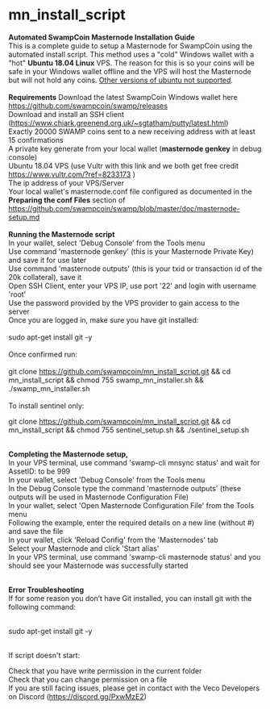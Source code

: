 # mn_install_script
<b>Automated SwampCoin Masternode Installation Guide</b>
<br>
This is a complete guide to setup a Masternode for SwampCoin using the automated install script. This method uses a "cold" Windows wallet with a "hot" <b>Ubuntu 18.04 Linux</b> VPS. The reason for this is so your coins will be safe in your Windows wallet offline and the VPS will host the Masternode but will not hold any coins.  <u>Other versions of ubuntu not supported</u>. 
<br><br>
<b>Requirements</b>
Download the latest SwampCoin Windows wallet here https://github.com/swampcoin/swamp/releases<br>
Download and install an SSH client (https://www.chiark.greenend.org.uk/~sgtatham/putty/latest.html)<br>
Exactly 20000 SWAMP coins sent to a new receiving address with at least 15 confirmations<br>
A private key generate from your local wallet (<b>masternode genkey</b> in debug console)<br>
Ubuntu 18.04 VPS (use Vultr with this link and we both get free credit https://www.vultr.com/?ref=8233173 )<br>
The ip address of your VPS/Server<br>
Your local wallet's masternode.conf file configured as documented in the <b>Preparing the conf Files</b> section of https://github.com/swampcoin/swamp/blob/master/doc/masternode-setup.md<br><br>
<b>Running the Masternode script</b><br>
In your wallet, select 'Debug Console' from the Tools menu<br>
Use command 'masternode genkey' (this is your Masternode Private Key) and save it for use later<br>
Use command 'masternode outputs' (this is your txid or transaction id of the 20k collateral), save it <br>
Open SSH Client, enter your VPS IP, use port '22' and login with username 'root'<br>
Use the password provided by the VPS provider to gain access to the server<br>
Once you are logged in, make sure you have git installed:<br><br>
sudo apt-get install git -y<br><br>
Once confirmed run:<br><br>
git clone https://github.com/swampcoin/mn_install_script.git && cd mn_install_script && chmod 755 swamp_mn_installer.sh && ./swamp_mn_installer.sh<br><br>
To install sentinel only:

git clone https://github.com/swampcoin/mn_install_script.git && cd mn_install_script && chmod 755 sentinel_setup.sh && ./sentinel_setup.sh<br><br>

<b>Completing the Masternode setup,</b><br>
In your VPS terminal, use command 'swamp-cli mnsync status' and wait for AssetID: to be 999<br>
In your wallet, select 'Debug Console' from the Tools menu<br>
In the Debug Console type the command 'masternode outputs' (these outputs will be used in Masternode Configuration File)<br>
In your wallet, select 'Open Masternode Configuration File' from the Tools menu<br>
Following the example, enter the required details on a new line (without #) and save the file<br>
In your wallet, click 'Reload Config' from the 'Masternodes' tab<br>
Select your Masternode and click 'Start alias'<br>
In your VPS terminal, use command 'swamp-cli masternode status' and you should see your Masternode was successfully started<br><br>

<b>Error Troubleshooting</b><br>
If for some reason you don’t have Git installed, you can install git with the following command:<br><br>

sudo apt-get install git -y<br><br>

If script doesn't start:<br>

Check that you have write permission in the current folder<br>
Check that you can change permission on a file<br>
If you are still facing issues, please get in contact with the Veco Developers on Discord (https://discord.gg/PxwMzE2)
